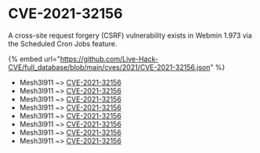 # CVE-2021-32156

A cross-site request forgery (CSRF) vulnerability exists in Webmin 1.973 via the Scheduled Cron Jobs feature.

{% embed url="https://github.com/Live-Hack-CVE/full_database/blob/main/cves/2021/CVE-2021-32156.json" %}


* Mesh3l911 ~> [CVE-2021-32156](https://www.alice-snow.ru/2021/database/cve-2021-32156/cve-2021-32156-mesh3l911)
* Mesh3l911 ~> [CVE-2021-32156](https://www.alice-snow.ru/2021/database/cve-2021-32156/cve-2021-32156-mesh3l911)
* Mesh3l911 ~> [CVE-2021-32156](https://www.alice-snow.ru/2021/database/cve-2021-32156/cve-2021-32156-mesh3l911)
* Mesh3l911 ~> [CVE-2021-32156](https://www.alice-snow.ru/2021/database/cve-2021-32156/cve-2021-32156-mesh3l911)
* Mesh3l911 ~> [CVE-2021-32156](https://www.alice-snow.ru/2021/database/cve-2021-32156/cve-2021-32156-mesh3l911)
* Mesh3l911 ~> [CVE-2021-32156](https://www.alice-snow.ru/2021/database/cve-2021-32156/cve-2021-32156-mesh3l911)
* Mesh3l911 ~> [CVE-2021-32156](https://www.alice-snow.ru/2021/database/cve-2021-32156/cve-2021-32156-mesh3l911)
* Mesh3l911 ~> [CVE-2021-32156](https://www.alice-snow.ru/2021/database/cve-2021-32156/cve-2021-32156-mesh3l911)